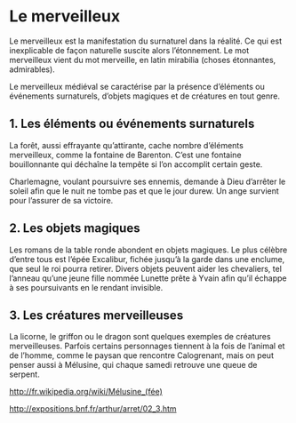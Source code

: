 # Le merveilleux

Le merveilleux est la manifestation du surnaturel dans la réalité. Ce qui est inexplicable de façon naturelle suscite alors l’étonnement. Le mot merveilleux vient du mot merveille, en latin mirabilia (choses étonnantes, admirables).

Le merveilleux médiéval se caractérise par la présence d’éléments ou événements surnaturels, d’objets magiques et de créatures en tout genre.

## 1. Les éléments ou événements surnaturels

La forêt, aussi effrayante qu’attirante, cache nombre d’éléments merveilleux, comme la fontaine de Barenton. C’est une fontaine bouillonnante qui déchaîne la tempête si l’on accomplit certain geste.

Charlemagne, voulant poursuivre ses ennemis, demande à Dieu d’arrêter le soleil afin que le nuit ne tombe pas et que le jour durew. Un ange survient pour l’assurer de sa victoire.

## 2. Les objets magiques

Les romans de la table ronde abondent en objets magiques. Le plus célèbre d’entre tous est l’épée Excalibur, fichée jusqu’à la garde dans une enclume, que seul le roi pourra retirer.
Divers objets peuvent aider les chevaliers, tel l’anneau qu’une jeune fille nommée Lunette prête à Yvain afin qu’il échappe à ses poursuivants en le rendant invisible.

## 3. Les créatures merveilleuses

La licorne, le griffon ou le dragon sont quelques exemples de créatures merveilleuses. Parfois certains personnages tiennent à la fois de l’animal et de l’homme, comme le paysan que rencontre Calogrenant, mais on peut penser aussi à Mélusine, qui chaque samedi retrouve une queue de serpent.

http://fr.wikipedia.org/wiki/Mélusine_(fée)

http://expositions.bnf.fr/arthur/arret/02_3.htm